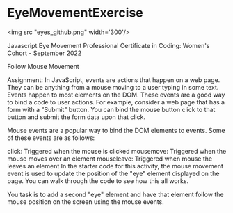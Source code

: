 # EyeMovementExercise

<img src "eyes_github.png" width='300'/>

Javascript Eye Movement
Professional Certificate in Coding: Women's Cohort - September 2022

Follow Mouse Movement


Assignment: 
In JavaScript, events are actions that happen on a web page. They can be anything from a mouse moving to a user typing in some text. Events happen to most elements on the DOM. These events are a good way to bind a code to user actions. For example, consider a web page that has a form with a "Submit" button. You can bind the mouse button click to that button and submit the form data upon that click.

Mouse events are a popular way to bind the DOM elements to events. Some of these events are as follows:

click: Triggered when the mouse is clicked
mousemove: Triggered when the mouse moves over an element
mouseleave: Triggered when mouse the leaves an element
In the starter code for this activity, the mouse movement event is used to update the position of the "eye" element displayed on the page. You can walk through the code to see how this all works.

You task is to add a second "eye" element and have that element follow the mouse position on the screen using the mouse events.
